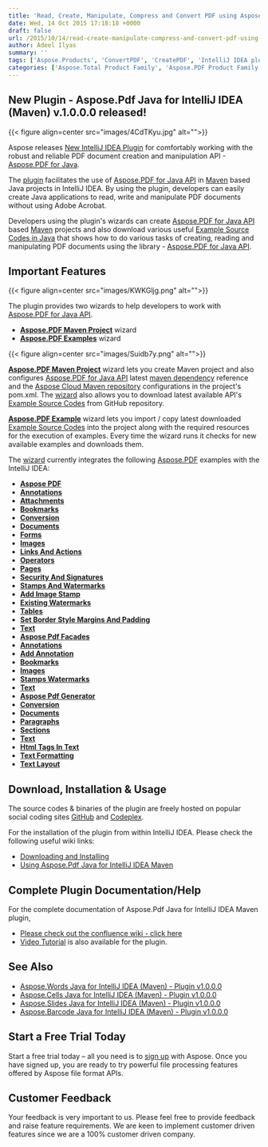 ```yaml
---
title: 'Read, Create, Manipulate, Compress and Convert PDF using Aspose.PDF Java API Maven Plugin inside IntelliJ IDEA'
date: Wed, 14 Oct 2015 17:18:18 +0000
draft: false
url: /2015/10/14/read-create-manipulate-compress-and-convert-pdf-using-aspose.pdf-java-api-maven-plugin-inside-intellij-idea/
author: Adeel Ilyas
summary: ''
tags: ['Aspose.Products', 'ConvertPDF', 'CreatePDF', 'IntelliJ IDEA plugin', 'Java PDF API', 'JavaAPI', 'MavenPlugin', 'PDFConversion']
categories: ['Aspose.Total Product Family', 'Aspose.PDF Product Family']
---
```


## New Plugin - Aspose.Pdf Java for IntelliJ IDEA (Maven) v.1.0.0.0 released!



{{< figure align=center src="images/4CdTKyu.jpg" alt="">}}


Aspose releases [New IntelliJ IDEA Plugin][1] for comfortably working with the robust and reliable PDF document creation and manipulation API - [Aspose.PDF for Java][2].

The [plugin][3] facilitates the use of [Aspose.PDF for Java API][4] in [Maven][5] based Java projects in IntelliJ IDEA. By using the plugin, developers can easily create Java applications to read, write and manipulate PDF documents without using Adobe Acrobat.

Developers using the plugin's wizards can create [Aspose.PDF for Java API][6] based [Maven][7] projects and also download various useful [Example Source Codes in Java][8] that shows how to do various tasks of creating, reading and manipulating PDF documents using the library - [Aspose.PDF for Java API][9].

## Important Features



{{< figure align=center src="images/KWKGljg.png" alt="">}}


The plugin provides two wizards to help developers to work with [Aspose.PDF for Java API][10].

*   **[Aspose.PDF Maven Project][11]** wizard
*   **[Aspose.PDF Examples][12]** wizard



{{< figure align=center src="images/Suidb7y.png" alt="">}}


**[Aspose.PDF Maven Project][13]** wizard lets you create Maven project and also configures [Aspose.PDF for Java API][14] latest [maven dependency][15] reference and the [Aspose Cloud Maven repository][16] configurations in the project's pom.xml. The [wizard][17] also allows you to download latest available API's [Example Source Codes][18] from GitHub repository.

**[Aspose.PDF Example][19]** wizard lets you import / copy latest downloaded [Example Source Codes][20] into the project along with the required resources for the execution of examples. Every time the wizard runs it checks for new available examples and downloads them.

The [wizard][21] currently integrates the following [Aspose.PDF][22] examples with the IntelliJ IDEA:

*   **[Aspose PDF][23]**
*   **[Annotations][24]**
*   **[Attachments][25]**
*   **[Bookmarks][26]**
*   **[Conversion][27]**
*   **[Documents][28]**
*   **[Forms][29]**
*   **[Images][30]**
*   **[Links And Actions][31]**
*   **[Operators][32]**
*   **[Pages][33]**
*   **[Security And Signatures][34]**
*   **[Stamps And Watermarks][35]**
*   **[Add Image Stamp][36]**
*   **[Existing Watermarks][37]**
*   **[Tables][38]**
*   **[Set Border Style Margins And Padding][39]**
*   **[Text][40]**
*   **[Aspose Pdf Facades][41]**
*   **[Annotations][42]**
*   **[Add Annotation][43]**
*   **[Bookmarks][44]**
*   **[Images][45]**
*   **[Stamps Watermarks][46]**
*   **[Text][47]**
*   **[Aspose Pdf Generator][48]**
*   **[Conversion][49]**
*   **[Documents][50]**
*   **[Paragraphs][51]**
*   **[Sections][52]**
*   **[Text][53]**
*   **[Html Tags In Text][54]**
*   **[Text Formatting][55]**
*   **[Text Layout][56]**

## Download, Installation & Usage

The source codes & binaries of the plugin are freely hosted on popular social coding sites [GitHub][57] and [Codeplex][58].

For the installation of the plugin from within IntelliJ IDEA. Please check the following useful wiki links:

*   [Downloading and Installing][59]
*   [Using Aspose.Pdf Java for IntelliJ IDEA Maven][60]

## Complete Plugin Documentation/Help

For the complete documentation of Aspose.Pdf Java for IntelliJ IDEA Maven plugin,

*   [Please check out the confluence wiki - click here][61]
*   [Video Tutorial][62] is also available for the plugin.

## See Also

*   [Aspose.Words Java for IntelliJ IDEA (Maven) - Plugin v1.0.0.0][63]
*   [Aspose.Cells Java for IntelliJ IDEA (Maven) - Plugin v1.0.0.0][64]
*   [Aspose.Slides Java for IntelliJ IDEA (Maven) - Plugin v1.0.0.0][65]
*   [Aspose.Barcode Java for IntelliJ IDEA (Maven) - Plugin v1.0.0.0][66]

## Start a Free Trial Today

Start a free trial today – all you need is to [sign up][67] with Aspose. Once you have signed up, you are ready to try powerful file processing features offered by Aspose file format APIs.

## Customer Feedback

Your feedback is very important to us. Please feel free to provide feedback and raise feature requirements. We are keen to implement customer driven features since we are a 100% customer driven company.




[1]: https://goo.gl/z06gC0
[2]: https://products.aspose.com/pdf/java
[3]: https://goo.gl/z06gC0
[4]: https://products.aspose.com/pdf/java
[5]: https://maven.apache.org/
[6]: https://products.aspose.com/pdf/java
[7]: https://maven.apache.org/
[8]: https://goo.gl/cPAbJM
[9]: https://products.aspose.com/pdf/java
[10]: https://products.aspose.com/pdf/java
[11]: http://docs.aspose.com/display/pdfjava/Aspose.Pdf+Java+for+IntelliJ+IDEA+-+Maven
[12]: http://docs.aspose.com/display/pdfjava/Aspose.Pdf+Java+for+IntelliJ+IDEA+-+Maven
[13]: http://docs.aspose.com/display/pdfjava/Aspose.Pdf+Java+for+IntelliJ+IDEA+-+Maven
[14]: https://products.aspose.com/pdf/java
[15]: http://goo.gl/bFHe8j
[16]: http://maven.aspose.com/artifactory/webapp/home.html?1
[17]: https://docs.aspose.com/display/pdfjava/Aspose.PDF+Java+for+IntelliJ+IDEA+-+Maven
[18]: https://goo.gl/cPAbJM
[19]: http://docs.aspose.com/display/pdfjava/Aspose.Pdf+Java+for+IntelliJ+IDEA+-+Maven
[20]: https://goo.gl/cPAbJM
[21]: https://docs.aspose.com/display/pdfjava/Aspose.PDF+Java+for+IntelliJ+IDEA+-+Maven
[22]: http://goo.gl/bfok4I
[23]: https://github.com/aspose-pdf/Aspose.PDF-for-Java
[24]: https://github.com/asposepdf/Aspose_Pdf_Java/tree/master/Examples/
[25]: https://github.com/asposepdf/Aspose_Pdf_Java/tree/master/Examples/
[26]: https://github.com/asposepdf/Aspose_Pdf_Java/tree/master/Examples/
[27]: https://github.com/asposepdf/Aspose_Pdf_Java/tree/master/Examples/
[28]: https://github.com/asposepdf/Aspose_Pdf_Java/tree/master/Examples/
[29]: https://github.com/asposepdf/Aspose_Pdf_Java/tree/master/Examples/
[30]: https://github.com/asposepdf/Aspose_Pdf_Java/tree/master/Examples/
[31]: https://github.com/asposepdf/Aspose_Pdf_Java/tree/master/Examples/
[32]: https://github.com/asposepdf/Aspose_Pdf_Java/tree/master/Examples/
[33]: https://github.com/asposepdf/Aspose_Pdf_Java/tree/master/Examples/
[34]: https://github.com/asposepdf/Aspose_Pdf_Java/tree/master/Examples/
[35]: https://github.com/asposepdf/Aspose_Pdf_Java/tree/master/Examples/
[36]: https://github.com/asposepdf/Aspose_Pdf_Java/tree/master/Examples/
[37]: https://github.com/asposepdf/Aspose_Pdf_Java/tree/master/Examples/
[38]: https://github.com/asposepdf/Aspose_Pdf_Java/tree/master/Examples/
[39]: https://github.com/asposepdf/Aspose_Pdf_Java/tree/master/Examples/
[40]: https://github.com/asposepdf/Aspose_Pdf_Java/tree/master/Examples/
[41]: https://github.com/asposepdf/Aspose_Pdf_Java/tree/master/Examples/
[42]: https://github.com/asposepdf/Aspose_Pdf_Java/tree/master/Examples/src/
[43]: https://github.com/asposepdf/Aspose_Pdf_Java/tree/master/Examples/src/
[44]: https://github.com/asposepdf/Aspose_Pdf_Java/tree/master/Examples/src/
[45]: https://github.com/asposepdf/Aspose_Pdf_Java/tree/master/Examples/src/
[46]: https://github.com/asposepdf/Aspose_Pdf_Java/tree/master/Examples/src/
[47]: https://github.com/asposepdf/Aspose_Pdf_Java/tree/master/Examples/src/
[48]: https://github.com/asposepdf/Aspose_Pdf_Java/tree/master/Examples/src/
[49]: https://github.com/asposepdf/Aspose_Pdf_Java/tree/master/Examples/src/
[50]: https://github.com/asposepdf/Aspose_Pdf_Java/tree/master/Examples/src/
[51]: https://github.com/asposepdf/Aspose_Pdf_Java/tree/master/Examples/src/
[52]: https://github.com/asposepdf/Aspose_Pdf_Java/tree/master/Examples/src/
[53]: https://github.com/asposepdf/Aspose_Pdf_Java/tree/master/Examples/src/
[54]: https://github.com/asposepdf/Aspose_Pdf_Java/tree/master/Examples/src/
[55]: https://github.com/asposepdf/Aspose_Pdf_Java/tree/master/Examples/src/
[56]: https://github.com/asposepdf/Aspose_Pdf_Java/tree/master/Examples/src/
[57]: https://goo.gl/WRlil7
[58]: https://goo.gl/yDFsvz
[59]: https://docs.aspose.com/display/pdfjava/Aspose.PDF+Java+for+IntelliJ+IDEA+-+Maven#Aspose.PDFJavaforIntelliJIDEA-Maven-Downloading
[60]: https://docs.aspose.com/display/pdfjava/Aspose.PDF+Java+for+IntelliJ+IDEA+-+Maven#Aspose.PDFJavaforIntelliJIDEA-Maven-Using
[61]: https://docs.aspose.com/display/pdfjava/Aspose.PDF+Java+for+IntelliJ+IDEA+-+Maven
[62]: https://youtu.be/KoGdZhoWzcI
[63]: https://blog.aspose.com/2015/08/28/create-manipulate-and-convert-word-and-openoffice-documents-using-aspose.words-for-java-api-maven-plugin-within-intellij-idea/
[64]: https://blog.aspose.com/2015/09/07/read-create-manipulate-and-convert-excel-documents-spreadsheets-using-aspose.cells-java-api-maven-plugin-within-intellij-idea/
[65]: https://blog.aspose.com/2015/09/23/read-create-and-manipulate-powerpoint-documents-presentation-using-aspose.slides-java-api-maven-plugin-within-intellij-idea/
[66]: https://blog.aspose.com/2015/10/08/read-recognize-manipulate-and-generate-barcodes-using-aspose.barcode-java-api-maven-plugin-inside-intellij-idea/
[67]: https://id.containerize.com/signup?signin=69b210c37d6c0a3eba62ed653d3a65df




